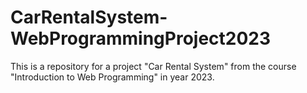 # CarRentalSystem-WebProgrammingProject2023
This is a repository for a project "Car Rental System"  from the course "Introduction to Web Programming" in year 2023.
